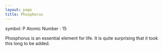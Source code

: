 ```yaml
---
layout: page
title: Phosphorus
---
```


symbol: P
Atomic Number : 15

Phosphorus is an essential element for life. It is quite surprising that it took this long to be added.
